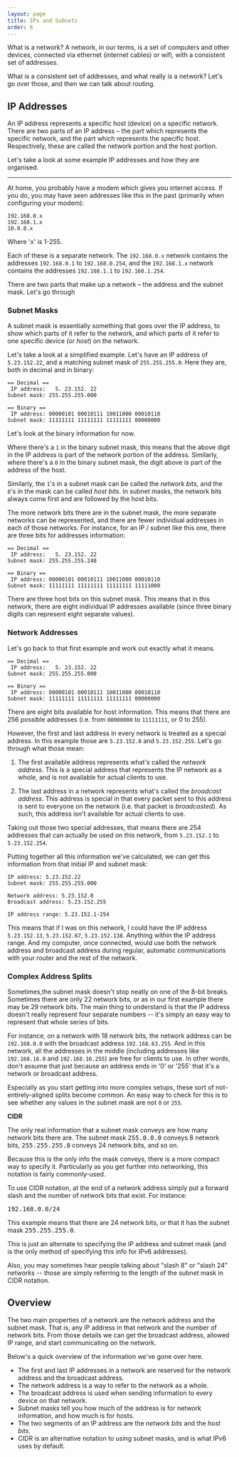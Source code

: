 ```yaml
---
layout: page
title: IPs and Subnets
order: 6
---
```

What is a network? A network, in our terms, is a set of computers and other devices, connected via ethernet (internet cables) or wifi, with a consistent set of addresses.

What is a consistent set of addresses, and what really is a network? Let's go over those, and then we can talk about routing.


## IP Addresses

An IP address represents a specific host (device) on a specific network. There are two parts of an IP address – the part which represents the specific network, and the part which represents the specific host. Respectively, these are called the network portion and the host portion.

Let's take a look at some example IP addresses and how they are organised.

---

At home, you probably have a modem which gives you internet access. If you do, you may have seen addresses like this in the past (primarily when configuring your modem):

    192.168.0.x
    192.168.1.x
    10.0.0.x

Where 'x' is 1-255.

Each of these is a separate network. The `192.168.0.x` network contains the addresses `192.168.0.1` to `192.168.0.254`, and the `192.168.1.x` network contains the addresses `192.168.1.1` to `192.168.1.254`.

There are two parts that make up a network – the address and the subnet mask. Let's go through 


### Subnet Masks

A subnet mask is essentially something that goes over the IP address, to show which parts of it refer to the network, and which parts of it refer to one specific device (or _host_) on the network.

Let's take a look at a simplified example. Let's have an IP address of `5.23.152.22`, and a matching subnet mask of `255.255.255.0`. Here they are, both in decimal and in binary:

    == Decimal ==
     IP address:   5. 23.152. 22
    Subnet mask: 255.255.255.000

    == Binary ==
     IP address: 00000101 00010111 10011000 00010110
    Subnet mask: 11111111 11111111 11111111 00000000

Let's look at the binary information for now.

Where there's a `1` in the binary subnet mask, this means that the above digit in the IP address is part of the network portion of the address. Similarly, where there's a `0` in the binary subnet mask, the digit above is part of the address of the host.

Similarly, the `1`'s in a subnet mask can be called the _network bits_, and the `0`'s in the mask can be called _host bits_. In subnet masks, the network bits always come first and are followed by the host bits.

The more network bits there are in the subnet mask, the more separate networks can be represented, and there are fewer individual addresses in each of those networks. For instance, for an IP / subnet like this one, there are three bits for addresses information:

    == Decimal ==
     IP address:   5. 23.152. 22
    Subnet mask: 255.255.255.248

    == Binary ==
     IP address: 00000101 00010111 10011000 00010110
    Subnet mask: 11111111 11111111 11111111 11111000

There are three host bits on this subnet mask. This means that in this network, there are eight individual IP addresses available (since three binary digits can represent eight separate values).


### Network Addresses

Let's go back to that first example and work out exactly what it means. 

    == Decimal ==
     IP address:   5. 23.152. 22
    Subnet mask: 255.255.255.000

    == Binary ==
     IP address: 00000101 00010111 10011000 00010110
    Subnet mask: 11111111 11111111 11111111 00000000

There are eight bits available for host information. This means that there are 256 possible addresses (i.e. from `00000000` to `11111111`, or 0 to 255).

However, the first and last address in every network is treated as a special address. In this example those are `5.23.152.0` and `5.23.152.255`. Let's go through what those mean:

1. The first available address represents what's called the _network address_. This is a special address that represents the IP network as a whole, and is not available for actual clients to use.

2. The last address in a network represents what's called the _broadcast address_. This address is special in that every packet sent to this address is sent to everyone on the network (i.e. that packet is _broadcasted_). As such, this address isn't available for actual clients to use. 

Taking out those two special addresses, that means there are 254 addresses that can actually be used on this network, from `5.23.152.1` to `5.23.152.254`.

Putting together all this information we've calculated, we can get this information from that initial IP and subnet mask:

    IP address: 5.23.152.22
    Subnet mask: 255.255.255.000

    Network address: 5.23.152.0
    Broadcast address: 5.23.152.255

    IP address range: 5.23.152.1-254

This means that if I was on this network, I could have the IP address `5.23.152.13`, `5.23.152.67`, `5.23.152.138`. Anything within the IP address range. And my computer, once connected, would use both the network address and broadcast address during regular, automatic communications with your router and the rest of the network.


### Complex Address Splits

Sometimes,the subnet mask doesn't stop neatly on one of the 8-bit breaks. Sometimes there are only 22 network bits, or as in our first example there may be 29 network bits. The main thing to understand is that the IP address doesn't really represent four separate numbers -- it's simply an easy way to represent that whole series of bits.

For instance, on a network with 18 network bits, the network address can be `192.168.0.0` with the broadcast address `192.168.63.255`. And in this network, all the addresses in the middle (including addresses like `192.168.16.0` and `192.168.16.255`) are free for clients to use. In other words, don't assume that just because an address ends in '0' or '255' that it's a network or broadcast address.

Especially as you start getting into more complex setups, these sort of not-entirely-aligned splits become common. An easy way to check for this is to see whether any values in the subnet mask are not `0` or `255`.

<div class="advanced">
	<p><strong>CIDR</strong></p>
    <p>The only real information that a subnet mask conveys are how many network bits there are. The subnet mask <tt>255.0.0.0</tt> conveys 8 network bits, <tt>255.255.255.0</tt> conveys 24 network bits, and so on.</p>
    <p>Because this is the only info the mask conveys, there is a more compact way to specify it. Particularly as you get further into networking, this notation is fairly commonly-used.</p>
    <p>To use CIDR notation, at the end of a network address simply put a forward slash and the number of network bits that exist. For instance:</p>
    <p><tt>192.168.0.0/24</tt></p>
    <p>This example means that there are 24 network bits, or that it has the subnet mask <tt>255.255.255.0</tt>.</p>
    <p>This is just an alternate to specifying the IP address and subnet mask (and is the only method of specifying this info for IPv6 addresses).</p>
    <p>Also, you may sometimes hear people talking about "slash 8" or "slash 24" networks -- those are simply referring to the length of the subnet mask in CIDR notation.</p>
</div>


## Overview

The two main properties of a network are the network address and the subnet mask. That is, any IP address in that network and the number of network bits. From those details we can get the broadcast address, allowed IP range, and start communicating on the network.

Below's a quick overview of the information we've gone over here.

* The first and last IP addresses in a network are reserved for the network address and the broadcast address.
* The network address is a way to refer to the network as a whole.
* The broadcast address is used when sending information to every device on that network.
* Subnet masks tell you how much of the address is for network information, and how much is for hosts.
* The two segments of an IP address are the _network bits_ and the _host bits_.
* CIDR is an alternative notation to using subnet masks, and is what IPv6 uses by default.
